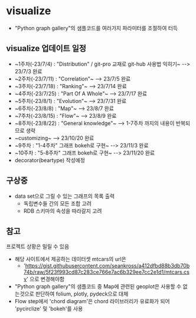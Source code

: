 # visualize
- "Python graph gallery"의 샘플코드를 여러가지 파라미터를 조절하여 터득

## visualize 업데이트 일정
- ~1주차(-23/7/4) : "Distribution" / git-pro 교재로 git-hub 사용법 익히기~  --> 23/7/3 완료
- ~2주차(-23/7/11) : "Correlation"~ --> 23/7/5 완료
- ~3주차(-23/7/18) : "Ranking"~ --> 23/7/14 완료
- ~4주차(-23/7/25) : "Part Of A Whole"~ --> 23/7/17 완료
- ~5주차(-23/8/1) : "Evolution"~ --> 23/7/31 완료
- ~6주차(-23/8/8) : "Map"~ --> 23/8/7 완료
- ~7주차(-23/8/15) : "Flow"~ --> 23/8/9 완료
- ~8주차(-23/8/22) : "General knowledge"~ --> 1-7주차 까지의 내용이 반복되므로 생략
- ~customizing~ --> 23/10/20 완료
- ~9주차 : "1-4주차" 그래프 bokeh로 구현~ --> 23/11/3 완료
- ~10주차 : "5-8주차" 그래프 bokeh로 구현~ --> 23/11/20 완료
- decorator(beartype) 작성예정



## 구상중
- data set으로 그릴 수 있는 그래프의 목록 출력
  - 독립변수들 간의 모든 조합 고려
  - RDB 스키마의 속성을 따라갈지 고려


## 참고
프로젝트 상황은 밀릴 수 있음

- 해당 사이트에서 제공하는 데이터셋 mtcars의 url은
  - 'https://gist.githubusercontent.com/seankross/a412dfbd88b3db70b74b/raw/5f23f993cd87c283ce766e7ac6b329ee7cc2e1d1/mtcars.csv' 으로 변경해야함
- "Python graph gallery"의 샘플코드 중 Map에 관련된 geoplot은 사용할 수 없는것으로 판단하여 folium, plotly, pydeck으로 대체
- Flow step에서 'chord diagram'은 chord 라이브러리가 유료화가 되어 'pycirclize' 및 'bokeh'를 사용


